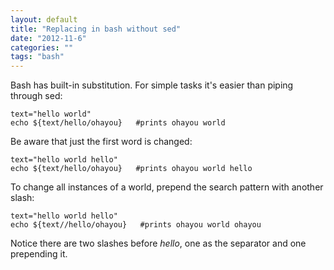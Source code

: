 ```yaml
---
layout: default
title: "Replacing in bash without sed"
date: "2012-11-6"
categories: ""
tags: "bash"
---
```

Bash has built-in substitution. For simple tasks it's easier than piping through sed:

    text="hello world"
    echo ${text/hello/ohayou}   #prints ohayou world

Be aware that just the first word is changed:

    text="hello world hello"
    echo ${text/hello/ohayou}   #prints ohayou world hello

To change all instances of a world, prepend the search pattern with another slash:

    text="hello world hello"
    echo ${text//hello/ohayou}   #prints ohayou world ohayou

Notice there are two slashes before *hello*, one as the separator and one prepending it.

